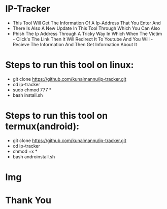 # IP-Tracker
- This Tool Will Get The Information Of A Ip-Address That You Enter And                                                                             
- There Is Also A New Update In This Tool Through Which You Can Also                                                                               
- Phish The Ip Address Through A Tricky Way In Which When The Victim                                                                                - Click's The Link Then It Will Redirect It To Youtube And You Will                                                                                 - Recieve The Information And Then Get Information About It                                                                                                                                                                                        
# Steps to run this tool on linux:
- git clone https://github.com/kunalmannu/ip-tracker.git
- cd ip-tracker
- sudo chmod 777 *
- bash install.sh

# Steps to run this tool on termux(android):
- git clone https://github.com/kunalmannu/ip-tracker.git
- cd ip-tracker
- chmod +x *
- bash androinstall.sh

# Img



# Thank You
